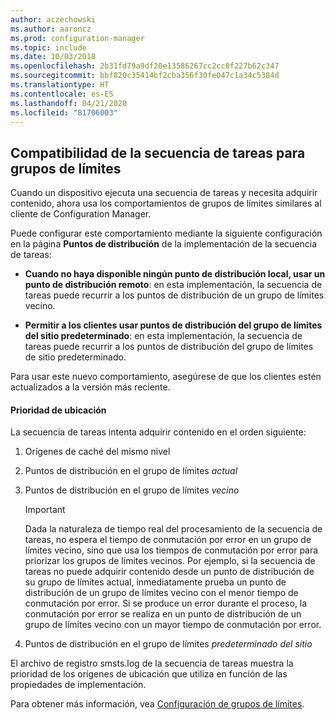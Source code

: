 ```yaml
---
author: aczechowski
ms.author: aaroncz
ms.prod: configuration-manager
ms.topic: include
ms.date: 10/03/2018
ms.openlocfilehash: 2b31fd79a9df20e13586267cc2cc8f227b62c347
ms.sourcegitcommit: bbf820c35414bf2cba356f30fe047c1a34c5384d
ms.translationtype: HT
ms.contentlocale: es-ES
ms.lasthandoff: 04/21/2020
ms.locfileid: "81706003"
---
```

## <a name="task-sequence-support-for-boundary-groups"></a><a name="bkmk_bgr-osd"></a> Compatibilidad de la secuencia de tareas para grupos de límites
<!--1359025-->

Cuando un dispositivo ejecuta una secuencia de tareas y necesita adquirir contenido, ahora usa los comportamientos de grupos de límites similares al cliente de Configuration Manager.   

Puede configurar este comportamiento mediante la siguiente configuración en la página **Puntos de distribución** de la implementación de la secuencia de tareas: 

- **Cuando no haya disponible ningún punto de distribución local, usar un punto de distribución remoto**: en esta implementación, la secuencia de tareas puede recurrir a los puntos de distribución de un grupo de límites vecino.  

- **Permitir a los clientes usar puntos de distribución del grupo de límites del sitio predeterminado**: en esta implementación, la secuencia de tareas puede recurrir a los puntos de distribución del grupo de límites de sitio predeterminado.  

Para usar este nuevo comportamiento, asegúrese de que los clientes estén actualizados a la versión más reciente.

#### <a name="location-priority"></a>Prioridad de ubicación  

La secuencia de tareas intenta adquirir contenido en el orden siguiente:  

1. Orígenes de caché del mismo nivel  

2. Puntos de distribución en el grupo de límites *actual*  

3. Puntos de distribución en el grupo de límites *vecino*  

    > [!Important]  
    > Dada la naturaleza de tiempo real del procesamiento de la secuencia de tareas, no espera el tiempo de conmutación por error en un grupo de límites vecino, sino que usa los tiempos de conmutación por error para priorizar los grupos de límites vecinos. Por ejemplo, si la secuencia de tareas no puede adquirir contenido desde un punto de distribución de su grupo de límites actual, inmediatamente prueba un punto de distribución de un grupo de límites vecino con el menor tiempo de conmutación por error. Si se produce un error durante el proceso, la conmutación por error se realiza en un punto de distribución de un grupo de límites vecino con un mayor tiempo de conmutación por error.  

4. Puntos de distribución en el grupo de límites *predeterminado del sitio*  

El archivo de registro smsts.log de la secuencia de tareas muestra la prioridad de los orígenes de ubicación que utiliza en función de las propiedades de implementación.

Para obtener más información, vea [Configuración de grupos de límites](../../../servers/deploy/configure/boundary-groups.md).


